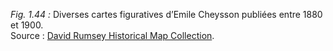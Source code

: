 *Fig. 1.44 :* Diverses cartes figuratives d’Emile Cheysson publiées entre 1880 et 1900.  
Source : [David Rumsey Historical Map Collection](https://www.davidrumsey.com/luna/servlet/view/search?q=cheysson&sort=Pub_List_No_InitialSort%2CPub_Date%2CPub_List_No%2CSeries_No&os=200).